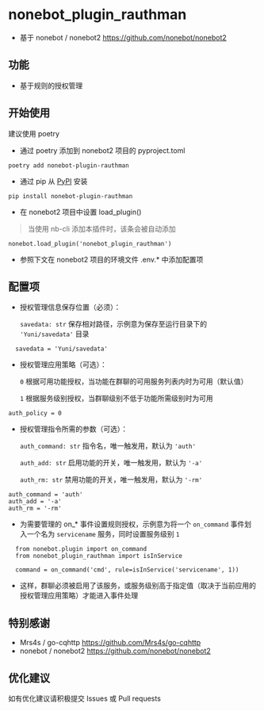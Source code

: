 <!--
 * @Author       : Lancercmd
 * @Date         : 2020-11-17 19:05:26
 * @LastEditors  : Lancercmd
 * @LastEditTime : 2020-11-18 12:57:00
 * @Description  : None
 * @GitHub       : https://github.com/Lancercmd
-->
# nonebot_plugin_rauthman

- 基于 nonebot / nonebot2 <https://github.com/nonebot/nonebot2>

## 功能

- 基于规则的授权管理

## 开始使用

建议使用 poetry

- 通过 poetry 添加到 nonebot2 项目的 pyproject.toml

``` {.sourceCode .bash}
poetry add nonebot-plugin-rauthman
```

- 通过 pip 从 [PyPI](https://pypi.org/project/nonebot-plugin-rauthman/) 安装

``` {.sourceCode .bash}
pip install nonebot-plugin-rauthman
```

- 在 nonebot2 项目中设置 load\_plugin()
> 当使用 nb-cli 添加本插件时，该条会被自动添加

``` {.sourceCode .python}
nonebot.load_plugin('nonebot_plugin_rauthman')
```

- 参照下文在 nonebot2 项目的环境文件 .env.\* 中添加配置项

## 配置项

- 授权管理信息保存位置（必须）：

  ``savedata: str`` 保存相对路径，示例意为保存至运行目录下的 ``'Yuni/savedata'`` 目录

``` {.sourceCode .bash}
  savedata = 'Yuni/savedata'
```

- 授权管理应用策略（可选）：

  `0` 根据可用功能授权，当功能在群聊的可用服务列表内时为可用（默认值）

  `1` 根据服务级别授权，当群聊级别不低于功能所需级别时为可用

``` {.sourceCode .bash}
auth_policy = 0
```

- 授权管理指令所需的参数（可选）：

  `auth_command: str` 指令名，唯一触发用，默认为 `'auth'`

  `auth_add: str` 启用功能的开关，唯一触发用，默认为 ``'-a'``

  `auth_rm: str` 禁用功能的开关，唯一触发用，默认为 ``'-rm'``

``` {.sourceCode .bash}
auth_command = 'auth'
auth_add = '-a'
auth_rm = '-rm'
```

- 为需要管理的 on\_\* 事件设置规则授权，示例意为将一个 ``on_command`` 事件划入一个名为 ``servicename`` 服务，同时设置服务级别 ``1``

``` {.sourceCode .python}
  from nonebot.plugin import on_command
  from nonebot_plugin_rauthman import isInService

  command = on_command('cmd', rule=isInService('servicename', 1))
```

- 这样，群聊必须被启用了该服务，或服务级别高于指定值（取决于当前应用的授权管理应用策略）才能进入事件处理

## 特别感谢

- Mrs4s / go-cqhttp <https://github.com/Mrs4s/go-cqhttp>
- nonebot / nonebot2 <https://github.com/nonebot/nonebot2>

## 优化建议

如有优化建议请积极提交 Issues 或 Pull requests
